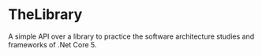# TheLibrary
A simple API over a library to practice the software architecture studies and frameworks of .Net Core 5.
